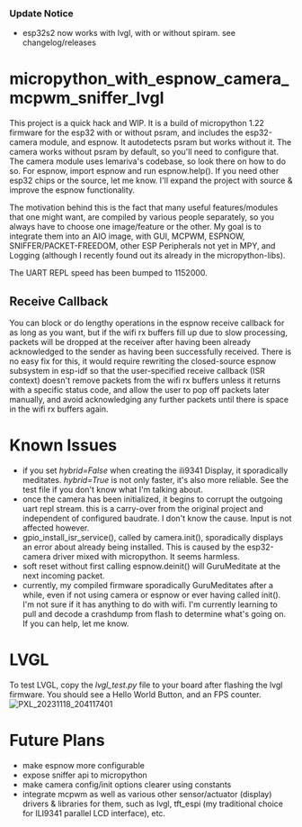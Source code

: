 ### Update Notice
* esp32s2 now works with lvgl, with or without spiram. see changelog/releases

# micropython_with_espnow_camera_mcpwm_sniffer_lvgl

This project is a quick hack and WIP. It is a build of micropython 1.22 firmware for the esp32 with or without psram, and includes the esp32-camera module, and espnow. It autodetects psram but works without it. The camera works without psram by default, so you'll need to configure that. The camera module uses lemariva's codebase, so look there on how to do so. For espnow, import espnow and run espnow.help(). If you need other esp32 chips or the source, let me know. I'll expand the project with source & improve the espnow functionality.

The motivation behind this is the fact that many useful features/modules that one might want, are compiled by various people separately, so you always have to choose one image/feature or the other. My goal is to integrate them into an AIO image, with GUI, MCPWM, ESPNOW, SNIFFER/PACKET-FREEDOM, other ESP Peripherals not yet in MPY, and Logging (although I recently found out its already in the micropython-libs).

The UART REPL speed has been bumped to 1152000.

## Receive Callback
You can block or do lengthy operations in the espnow receive callback for as long as you want, but if the wifi rx buffers fill up due to slow processing, packets will be dropped at the receiver after having been already acknowledged to the sender as having been successfully received. There is no easy fix for this, it would require rewriting the closed-source espnow subsystem in esp-idf so that the user-specified receive callback (ISR context) doesn't remove packets from the wifi rx buffers unless it returns with a specific status code, and allow the user to pop off packets later manually, and avoid acknowledging any further packets until there is space in the wifi rx buffers again.

# Known Issues
* if you set *hybrid=False* when creating the ili9341 Display, it sporadically meditates. *hybrid=True* is not only faster, it's also more reliable. See the test file if you don't know what I'm talking about.
* once the camera has been initialized, it begins to corrupt the outgoing uart repl stream. this is a carry-over from the original project and independent of configured baudrate. I don't know the cause. Input is not affected however.
* gpio_install_isr_service(), called by camera.init(), sporadically displays an error about already being installed. This is caused by the esp32-camera driver mixed with micropython. It seems harmless.
* soft reset without first calling espnow.deinit() will GuruMeditate at the next incoming packet.
* currently, my compiled firmware sporadically GuruMeditates after a while, even if not using camera or espnow or ever having called init(). I'm not sure if it has anything to do with wifi. I'm currently learning to pull and decode a crashdump from flash to determine what's going on. If you can help, let me know.

# LVGL
  To test LVGL, copy the *lvgl_test.py* file to your board after flashing the lvgl firmware. You should see a Hello World Button, and an FPS counter.
  ![PXL_20231118_204117401](https://github.com/moefear85/micropython_with_espnow_camera/assets/39313692/2ae00a7d-20e7-4376-92ba-d9089da1eec0)


# Future Plans
- make espnow more configurable
- expose sniffer api to micropython
- make camera config/init options clearer using constants
- integrate mcpwm as well as various other sensor/actuator (display) drivers & libraries for them, such as lvgl, tft_espi (my traditional choice for ILI9341 parallel LCD interface), etc.
